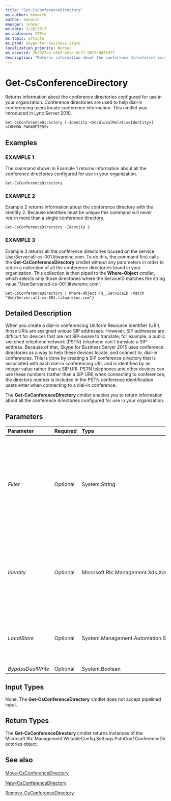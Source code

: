 ```yaml
---
title: "Get-CsConferenceDirectory"
ms.author: kenwith
author: kenwith
manager: johmar
ms.date: 3/28/2017
ms.audience: ITPro
ms.topic: article
ms.prod: skype-for-business-itpro
localization_priority: Normal
ms.assetid: 2b7927ab-c6b3-42ce-9c27-9825cd47fd77
description: "Returns information about the conference directories configured for use in your organization. Conference directories are used to help dial-in conferencing users locate conference information. This cmdlet was introduced in Lync Server 2010."
---
```


# Get-CsConferenceDirectory
 
Returns information about the conference directories configured for use in your organization. Conference directories are used to help dial-in conferencing users locate conference information. This cmdlet was introduced in Lync Server 2010.
  
```
Get-CsConferenceDirectory [-Identity <XdsGlobalRelativeIdentity>] <COMMON PARAMETERS>

```

## Examples

### EXAMPLE 1

The command shown in Example 1 returns information about all the conference directories configured for use in your organization. 
  
```
Get-CsConferenceDirectory
```

### EXAMPLE 2

Example 2 returns information about the conference directory with the Identity 2. Because identities must be unique this command will never return more than a single conference directory.
  
```
Get-CsConferenceDirectory -Identity 2
```

### EXAMPLE 3

Example 3 returns all the conference directories housed on the service UserServer:atl-cs-001.litwareinc.com. To do this, the command first calls the **Get-CsConferenceDirectory** cmdlet without any parameters in order to return a collection of all the conference directories found in your organization. This collection is then piped to the **Where-Object** cmdlet, which selects only those directories where the ServiceID matches the string value "UserServer:atl-cs-001.litwareinc.com".
  
```
Get-CsConferenceDirectory | Where-Object {$_.ServiceID -match "UserServer:atl-cs-001.litwareinc.com"}
```

## Detailed Description

When you create a dial-in conferencing Uniform Resource Identifier (URI), those URIs are assigned unique SIP addresses. However, SIP addresses are difficult for devices that are not SIP-aware to translate; for example, a public switched telephone network (PSTN) telephone can't translate a SIP address. Because of that, Skype for Business Server 2015 uses conference directories as a way to help these devices locate, and connect to, dial-in conferences. This is done by creating a SIP conference directory that is associated with each dial-in conferencing URI, and is identified by an integer value rather than a SIP URI. PSTN telephones and other devices can use these numbers (rather than a SIP URI) when connecting to conferences; the directory number is included in the PSTN conference identification users enter when connecting to a dial-in conference.
  
The **Get-CsConferenceDirectory** cmdlet enables you to return information about all the conference directories configured for use in your organization.
  
## Parameters

|**Parameter**|**Required**|**Type**|**Description**|
|:-----|:-----|:-----|:-----|
| _Filter_ <br/> |Optional  <br/> |System.String  <br/> |Enables you to use wildcards to specify the Identity of the conference directory (or directories) to be retrieved. Because directory Identities are numeric, this parameter might be of minimal value. However, this syntax will return all the conference directories that have an Identity that begins with the number 3:  `-Filter "3*"`.  <br/> |
| _Identity_ <br/> |Optional  <br/> |Microsoft.Rtc.Management.Xds.XdsGlobalRelativeIdentity  <br/> |Numeric identifier (for example, 7) of the conference directory to be returned. If this parameter is omitted, then the **Get-CsConferenceDirectory** cmdlet returns information about all the conference directories in use in your organization. <br/> |
| _LocalStore_ <br/> |Optional  <br/> |System.Management.Automation.SwitchParameter  <br/> |Retrieves the conference directory data from the local replica of the Central Management store rather than from the Central Management store itself.  <br/> |
| _BypassDualWrite_ <br/> |Optional  <br/> |System.Boolean  <br/> |PARAMVALUE: $true | $false  <br/> |
   
## Input Types

None. The **Get-CsConferenceDirectory** cmdlet does not accept pipelined input.
  
## Return Types

The **Get-CsConferenceDirectory** cmdlet returns instances of the Microsoft.Rtc.Management.WritableConfig.Settings.PstnConf.ConferenceDirectories object.
  
## See also

#### 

[Move-CsConferenceDirectory](move-csconferencedirectory.md)
  
[New-CsConferenceDirectory](new-csconferencedirectory.md)
  
[Remove-CsConferenceDirectory](remove-csconferencedirectory.md)

